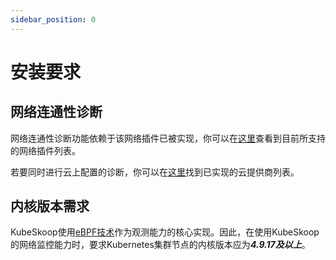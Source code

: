 ```yaml
---
sidebar_position: 0
---
```


# 安装要求

## 网络连通性诊断

网络连通性诊断功能依赖于该网络插件已被实现，你可以在[这里](../reference/connectivity-diagnosis/network-plugins.md)查看到目前所支持的网络插件列表。

若要同时进行云上配置的诊断，你可以在[这里](../reference/connectivity-diagnosis/cloud-providers.md)找到已实现的云提供商列表。

## 内核版本需求

KubeSkoop使用[eBPF技术](https://ebpf.io/)作为观测能力的核心实现。因此，在使用KubeSkoop的网络监控能力时，要求Kubernetes集群节点的内核版本应为***4.9.17及以上***。

